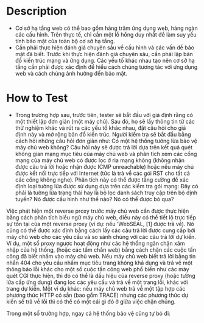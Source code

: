# Description
- Cơ sở hạ tầng web có thể bao gồm hàng trăm ứng dụng web, hàng ngàn các cấu hình. Trên thực tế, chỉ cần một lỗ hổng duy nhất để làm suy yếu tính bảo mật của toàn bộ cơ sở hạ tầng.
- Cần phải thực hiện đánh giá chuyên sâu về cấu hình và các vấn đề bảo mật đã biết. Trước khi thực hiện đánh giá chuyên sâu, cần phải lập bản đồ kiến ​​trúc mạng và ứng dụng. Các yếu tố khác nhau tạo nên cơ sở hạ tầng cần phải được xác định để hiểu cách chúng tương tác với ứng dụng web và cách chúng ảnh hưởng đến bảo mật.
# How to Test  
- Trong trường hợp sau, trước tiên, tester sẽ bắt đầu với giả định rằng có một thiết lập đơn giản (một máy chủ). Sau đó, họ sẽ lấy thông tin từ các thử nghiệm khác và rút ra các yếu tố khác nhau, đặt câu hỏi cho giả định này và mở rộng bản đồ kiến ​​trúc. Người kiểm tra sẽ bắt đầu bằng cách hỏi những câu hỏi đơn giản như: Có một hệ thống tường lửa bảo vệ máy chủ web không? Câu hỏi này sẽ được trả lời dựa trên kết quả quét không gian mạng mục tiêu của máy chủ web và phân tích xem các cổng mạng của máy chủ web có được lọc ở rìa mạng không (không nhận được câu trả lời hoặc nhận được ICMP unreachable) hoặc nếu máy chủ được kết nối trực tiếp với Internet (tức là trả về các gói RST cho tất cả các cổng không nghe). Phân tích này có thể được tăng cường để xác định loại tường lửa được sử dụng dựa trên các kiểm tra gói mạng: Đây có phải là tường lửa trạng thái hay là bộ lọc danh sách truy cập trên bộ định tuyến? Nó được cấu hình như thế nào? Nó có thể được bỏ qua?


Việc phát hiện một reverse proxy trước máy chủ web cần được thực hiện bằng cách phân tích biểu ngữ máy chủ web, điều này có thể tiết lộ trực tiếp sự tồn tại của một reverse proxy (ví dụ: nếu ’WebSEAL, [1] được trả về). Nó cũng có thể được xác định bằng cách lấy các câu trả lời được cung cấp bởi máy chủ web cho các yêu cầu và so sánh chúng với các câu trả lời dự kiến. Ví dụ, một số proxy ngược hoạt động như các hệ thống ngăn chặn xâm nhập của hệ thống, (hoặc các tấm chắn web) bằng cách chặn các cuộc tấn công đã biết nhắm vào máy chủ web. Nếu máy chủ web biết trả lời bằng tin nhắn 404 cho yêu cầu nhắm mục tiêu trang không khả dụng và trả về một thông báo lỗi khác cho một số cuộc tấn công web phổ biến như các máy quét CGI thực hiện, thì đó có thể là dấu hiệu của reverse proxy (hoặc tường lửa cấp ứng dụng) đang lọc các yêu cầu và trả về một trang lỗi, khác với trang dự kiến. Một ví dụ khác: nếu máy chủ web trả về một tập hợp các phương thức HTTP có sẵn (bao gồm TRACE) nhưng các phương thức dự kiến ​​sẽ trả về lỗi thì có thể có một cái gì đó ở giữa việc chặn chúng.

Trong một số trường hợp, ngay cả hệ thống bảo vệ cũng tự bỏ đi: